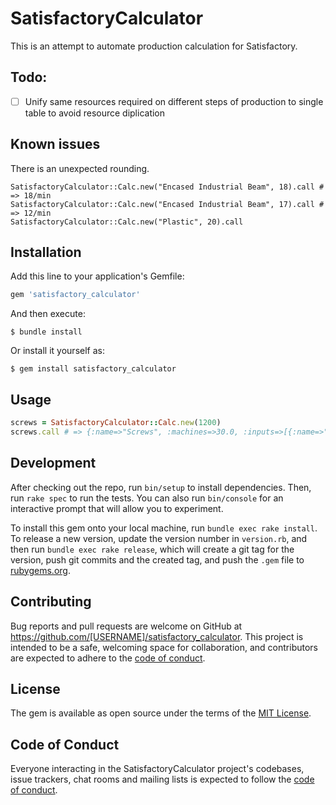 # SatisfactoryCalculator

This is an attempt to automate production calculation for Satisfactory.

## Todo:

- [ ] Unify same resources required on different steps of production to single table to avoid resource diplication

## Known issues

There is an unexpected rounding.

```
SatisfactoryCalculator::Calc.new("Encased Industrial Beam", 18).call # => 18/min
SatisfactoryCalculator::Calc.new("Encased Industrial Beam", 17).call # => 12/min
SatisfactoryCalculator::Calc.new("Plastic", 20).call
```

## Installation

Add this line to your application's Gemfile:

```ruby
gem 'satisfactory_calculator'
```

And then execute:

    $ bundle install

Or install it yourself as:

    $ gem install satisfactory_calculator

## Usage

```ruby
screws = SatisfactoryCalculator::Calc.new(1200)
screws.call # => {:name=>"Screws", :machines=>30.0, :inputs=>[{:name=>"Iron rod", :pieces_total=>300.0, :machines=>20.0}, {:name=>"Iron ingot", :pieces_total=>300.0, :machines=>10.0}, {:name=>"Iron", :pieces_total=>300.0, :machines=>10.0}]}
```

## Development

After checking out the repo, run `bin/setup` to install dependencies. Then, run `rake spec` to run the tests. You can also run `bin/console` for an interactive prompt that will allow you to experiment.

To install this gem onto your local machine, run `bundle exec rake install`. To release a new version, update the version number in `version.rb`, and then run `bundle exec rake release`, which will create a git tag for the version, push git commits and the created tag, and push the `.gem` file to [rubygems.org](https://rubygems.org).

## Contributing

Bug reports and pull requests are welcome on GitHub at https://github.com/[USERNAME]/satisfactory_calculator. This project is intended to be a safe, welcoming space for collaboration, and contributors are expected to adhere to the [code of conduct](https://github.com/[USERNAME]/satisfactory_calculator/blob/master/CODE_OF_CONDUCT.md).

## License

The gem is available as open source under the terms of the [MIT License](https://opensource.org/licenses/MIT).

## Code of Conduct

Everyone interacting in the SatisfactoryCalculator project's codebases, issue trackers, chat rooms and mailing lists is expected to follow the [code of conduct](https://github.com/[USERNAME]/satisfactory_calculator/blob/master/CODE_OF_CONDUCT.md).
